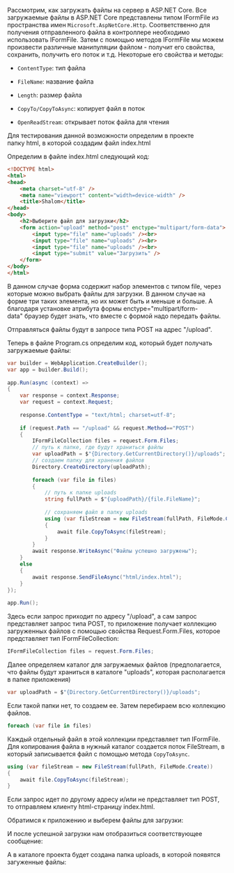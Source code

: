 Рассмотрим, как загружать файлы на сервер в ASP.NET Core. Все загружаемые файлы в ASP.NET Core представлены типом IFormFile из пространства имен `Microsoft.AspNetCore.Http`. Соответственно для получения отправленного файла в контроллере необходимо использовать IFormFile. Затем с помощью методов IFormFile мы можем произвести различные манипуляции файлом - получит его свойства, сохранить, получить его поток и т.д. Некоторые его свойства и методы:

- `ContentType`: тип файла
    
- `FileName`: название файла
    
- `Length`: размер файла
    
- `CopyTo/CopyToAsync`: копирует файл в поток
    
- `OpenReadStream`: открывает поток файла для чтения
    

Для тестирования данной возможности определим в проекте папку html, в которой создадим файл index.html

Определим в файле index.html следующий код:

```html
<!DOCTYPE html>
<html>
<head>
    <meta charset="utf-8" />
    <meta name="viewport" content="width=device-width" />
    <title>Shalom</title>
</head>
<body>
    <h2>Выберите файл для загрузки</h2>
    <form action="upload" method="post" enctype="multipart/form-data">
        <input type="file" name="uploads" /><br>
        <input type="file" name="uploads" /><br>
        <input type="file" name="uploads" /><br>
        <input type="submit" value="Загрузить" />
    </form>
</body>
</html>
```

В данном случае форма содержит набор элементов с типом file, через которые можно выбрать файлы для загрузки. В данном случае на форме три таких элемента, но их может быть и меньше и больше. А благодаря установке атрибута формы enctype="multipart/form-data" браузер будет знать, что вместе с формой надо передать файлы.

Отправляться файлы будут в запросе типа POST на адрес "/upload".

Теперь в файле Program.cs определим код, который будет получать загружаемые файлы:

```cs
var builder = WebApplication.CreateBuilder();
var app = builder.Build();
 
app.Run(async (context) =>
{
    var response = context.Response;
    var request = context.Request;
 
    response.ContentType = "text/html; charset=utf-8";
 
    if (request.Path == "/upload" && request.Method=="POST")
    {
        IFormFileCollection files = request.Form.Files;
        // путь к папке, где будут храниться файлы
        var uploadPath = $"{Directory.GetCurrentDirectory()}/uploads";
        // создаем папку для хранения файлов
        Directory.CreateDirectory(uploadPath);
 
        foreach (var file in files)
        {
            // путь к папке uploads
            string fullPath = $"{uploadPath}/{file.FileName}";
            
            // сохраняем файл в папку uploads
            using (var fileStream = new FileStream(fullPath, FileMode.Create))
            {
                await file.CopyToAsync(fileStream);
            }
        }
        await response.WriteAsync("Файлы успешно загружены");
    }
    else
    {
        await response.SendFileAsync("html/index.html");
    }
});
 
app.Run();
```

Здесь если запрос приходит по адресу "/upload", а сам запрос представляет запрос типа POST, то приложение получает коллекцию загруженных файлов с помощью свойства Request.Form.Files, которое представляет тип IFormFileCollection:

```cs
IFormFileCollection files = request.Form.Files;
```

Далее определяем каталог для загружаемых файлов (предполагается, что файлы будут храниться в каталоге "uploads", которая располагается в папке приложения)

```cs
var uploadPath = $"{Directory.GetCurrentDirectory()}/uploads";
```
Если такой папки нет, то создаем ее. Затем перебираем всю коллекцию файлов.

```cs
foreach (var file in files)
```

Каждый отдельный файл в этой коллекции представляет тип IFormFile. Для копирования файла в нужный каталог создается поток FileStream, в который записывается файл с помощью метода `CopyToAsync`.

```cs
using (var fileStream = new FileStream(fullPath, FileMode.Create))
{
    await file.CopyToAsync(fileStream);
}
```

Если запрос идет по другому адресу и/или не представляет тип POST, то отправляем клиенту html-страницу index.html.

Обратимся к приложению и выберем файлы для загрузки:

И после успешной загрузки нам отобразиться соответствующее сообщение:

А в каталоге проекта будет cоздана папка uploads, в которой появятся загуженные файлы:

